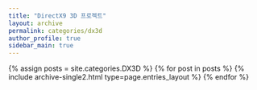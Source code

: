 ```yaml
---
title: "DirectX9 3D 프로젝트"
layout: archive
permalink: categories/dx3d
author_profile: true
sidebar_main: true
---
```


{% assign posts = site.categories.DX3D %}
{% for post in posts %} {% include archive-single2.html type=page.entries_layout %} {% endfor %}